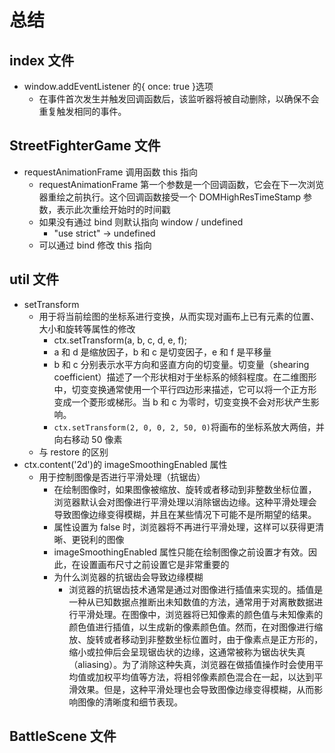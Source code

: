 # 总结

## index 文件

- window.addEventListener 的{ once: true }选项
  - 在事件首次发生并触发回调函数后，该监听器将被自动删除，以确保不会重复触发相同的事件。

## StreetFighterGame 文件

- requestAnimationFrame 调用函数 this 指向
  - requestAnimationFrame 第一个参数是一个回调函数，它会在下一次浏览器重绘之前执行。这个回调函数接受一个 DOMHighResTimeStamp 参数，表示此次重绘开始时的时间戳
  - 如果没有通过 bind 则默认指向 window / undefined
    - "use strict" -> undefined
  - 可以通过 bind 修改 this 指向

## util 文件

- setTransform
  - 用于将当前绘图的坐标系进行变换，从而实现对画布上已有元素的位置、大小和旋转等属性的修改
    - ctx.setTransform(a, b, c, d, e, f);
    - a 和 d 是缩放因子，b 和 c 是切变因子，e 和 f 是平移量
    - b 和 c 分别表示水平方向和竖直方向的切变量。切变量（shearing coefficient）描述了一个形状相对于坐标系的倾斜程度。在二维图形中，切变变换通常使用一个平行四边形来描述，它可以将一个正方形变成一个菱形或梯形。当 b 和 c 为零时，切变变换不会对形状产生影响。
    - `ctx.setTransform(2, 0, 0, 2, 50, 0)`将画布的坐标系放大两倍，并向右移动 50 像素
  - 与 restore 的区别
- ctx.content('2d')的 imageSmoothingEnabled 属性
  - 用于控制图像是否进行平滑处理（抗锯齿）
    - 在绘制图像时，如果图像被缩放、旋转或者移动到非整数坐标位置，浏览器默认会对图像进行平滑处理以消除锯齿边缘。这种平滑处理会导致图像边缘变得模糊，并且在某些情况下可能不是所期望的结果。
    - 属性设置为 false 时，浏览器将不再进行平滑处理，这样可以获得更清晰、更锐利的图像
    - imageSmoothingEnabled 属性只能在绘制图像之前设置才有效。因此，在设置画布尺寸之前设置它是非常重要的
    - 为什么浏览器的抗锯齿会导致边缘模糊
      - 浏览器的抗锯齿技术通常是通过对图像进行插值来实现的。插值是一种从已知数据点推断出未知数值的方法，通常用于对离散数据进行平滑处理。在图像中，浏览器将已知像素的颜色值与未知像素的颜色值进行插值，以生成新的像素颜色值。然而，在对图像进行缩放、旋转或者移动到非整数坐标位置时，由于像素点是正方形的，缩小或拉伸后会呈现锯齿状的边缘，这通常被称为锯齿状失真（aliasing）。为了消除这种失真，浏览器在做插值操作时会使用平均值或加权平均值等方法，将相邻像素颜色混合在一起，以达到平滑效果。但是，这种平滑处理也会导致图像边缘变得模糊，从而影响图像的清晰度和细节表现。

## BattleScene 文件
